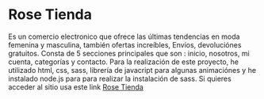 # Rose Tienda
Es un comercio electronico que ofrece las últimas tendencias en moda femenina y masculina, también ofertas increíbles, Envíos, devoluciónes gratuitos.
Consta de 5 secciones principales que son : inicio, nosotros, mi cuenta, categorías y contacto. Para la realización de este proyecto, he utilizado html, 
css, sass, librería de javacript para algunas animaciónes y he instalado node.js para para realizar la instalación de sass.
Si quieres acceder al sitio usa este link [Rose Tienda](https://dindy86.github.io/proyectofinal-coderhouse/) 
